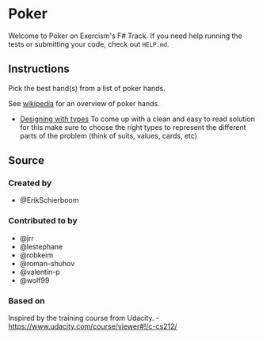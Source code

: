 # Poker

Welcome to Poker on Exercism's F# Track.
If you need help running the tests or submitting your code, check out `HELP.md`.

## Instructions

Pick the best hand(s) from a list of poker hands.

See [wikipedia](https://en.wikipedia.org/wiki/List_of_poker_hands) for an
overview of poker hands.

- [Designing with types](http://fsharpforfunandprofit.com/series/designing-with-types.html) To come up with a clean and easy to read solution for this make sure to choose the right types to represent the different parts of the problem (think of suits, values, cards, etc)

## Source

### Created by

- @ErikSchierboom

### Contributed to by

- @jrr
- @lestephane
- @robkeim
- @roman-shuhov
- @valentin-p
- @wolf99

### Based on

Inspired by the training course from Udacity. - https://www.udacity.com/course/viewer#!/c-cs212/
